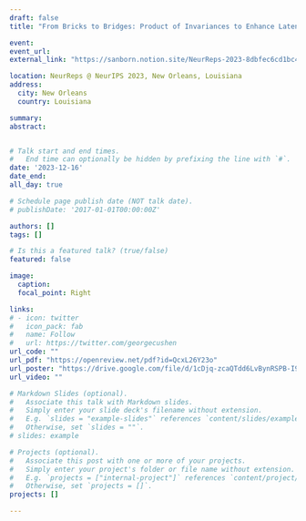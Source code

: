 ```yaml
---
draft: false
title: "From Bricks to Bridges: Product of Invariances to Enhance Latent Space Communication"

event: 
event_url: 
external_link: "https://sanborn.notion.site/NeurReps-2023-8dbfec6cd1bc4b95a627db2a1edbd836"

location: NeurReps @ NeurIPS 2023, New Orleans, Louisiana
address: 
  city: New Orleans
  country: Louisiana

summary:
abstract: 


# Talk start and end times.
#   End time can optionally be hidden by prefixing the line with `#`.
date: '2023-12-16'
date_end: 
all_day: true

# Schedule page publish date (NOT talk date).
# publishDate: '2017-01-01T00:00:00Z'

authors: []
tags: []

# Is this a featured talk? (true/false)
featured: false

image:
  caption: 
  focal_point: Right

links:
# - icon: twitter
#   icon_pack: fab
#   name: Follow
#   url: https://twitter.com/georgecushen
url_code: ""
url_pdf: "https://openreview.net/pdf?id=QcxL26Y23o"
url_poster: "https://drive.google.com/file/d/1cDjq-zcaQTdd6LvBynRSPB-I9JeU75Yz/view?usp=sharing"
url_video: ""

# Markdown Slides (optional).
#   Associate this talk with Markdown slides.
#   Simply enter your slide deck's filename without extension.
#   E.g. `slides = "example-slides"` references `content/slides/example-slides.md`.
#   Otherwise, set `slides = ""`.
# slides: example

# Projects (optional).
#   Associate this post with one or more of your projects.
#   Simply enter your project's folder or file name without extension.
#   E.g. `projects = ["internal-project"]` references `content/project/deep-learning/index.md`.
#   Otherwise, set `projects = []`.
projects: []

---
```


<!-- {{% callout note %}}
Click on the **Slides** button above to view the built-in slides feature.
{{% /callout %}}